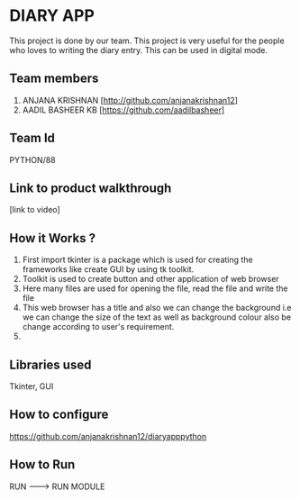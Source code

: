 
# DIARY APP
This project is done by our team. This project is very useful for the people who loves to writing the diary entry. This can be used in digital mode. 
## Team members
1. ANJANA KRISHNAN [http://github.com/anjanakrishnan12]
2. AADIL BASHEER KB [https://github.com/aadilbasheer]
## Team Id
PYTHON/88
## Link to product walkthrough
[link to video]
## How it Works ?
1. First import tkinter is a package which is used for creating the frameworks like create GUI by using tk toolkit.
2. Toolkit is used to create button and other application of web browser
3. Here many files are used for opening the file, read the file and write the file
4. This web browser has a title and also we can change the background i.e we can change the size of the text as well as background colour also be change according to user's requirement.
5. 
## Libraries used

Tkinter, GUI
## How to configure
https://github.com/anjanakrishnan12/diaryapppython


## How to Run
RUN ---> RUN MODULE
